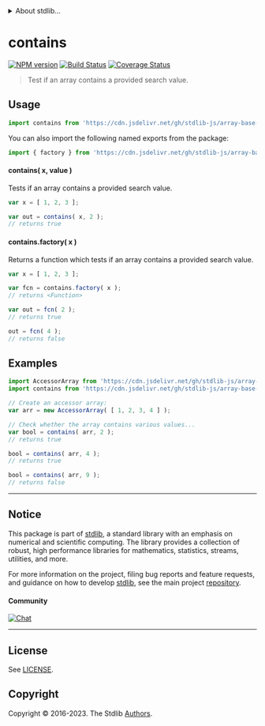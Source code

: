 <!--

@license Apache-2.0

Copyright (c) 2023 The Stdlib Authors.

Licensed under the Apache License, Version 2.0 (the "License");
you may not use this file except in compliance with the License.
You may obtain a copy of the License at

   http://www.apache.org/licenses/LICENSE-2.0

Unless required by applicable law or agreed to in writing, software
distributed under the License is distributed on an "AS IS" BASIS,
WITHOUT WARRANTIES OR CONDITIONS OF ANY KIND, either express or implied.
See the License for the specific language governing permissions and
limitations under the License.

-->


<details>
  <summary>
    About stdlib...
  </summary>
  <p>We believe in a future in which the web is a preferred environment for numerical computation. To help realize this future, we've built stdlib. stdlib is a standard library, with an emphasis on numerical and scientific computation, written in JavaScript (and C) for execution in browsers and in Node.js.</p>
  <p>The library is fully decomposable, being architected in such a way that you can swap out and mix and match APIs and functionality to cater to your exact preferences and use cases.</p>
  <p>When you use stdlib, you can be absolutely certain that you are using the most thorough, rigorous, well-written, studied, documented, tested, measured, and high-quality code out there.</p>
  <p>To join us in bringing numerical computing to the web, get started by checking us out on <a href="https://github.com/stdlib-js/stdlib">GitHub</a>, and please consider <a href="https://opencollective.com/stdlib">financially supporting stdlib</a>. We greatly appreciate your continued support!</p>
</details>

# contains

[![NPM version][npm-image]][npm-url] [![Build Status][test-image]][test-url] [![Coverage Status][coverage-image]][coverage-url] <!-- [![dependencies][dependencies-image]][dependencies-url] -->

> Test if an array contains a provided search value.

<!-- Section to include introductory text. Make sure to keep an empty line after the intro `section` element and another before the `/section` close. -->

<section class="intro">

</section>

<!-- /.intro -->

<!-- Package usage documentation. -->



<section class="usage">

## Usage

```javascript
import contains from 'https://cdn.jsdelivr.net/gh/stdlib-js/array-base-assert-contains@deno/mod.js';
```

You can also import the following named exports from the package:

```javascript
import { factory } from 'https://cdn.jsdelivr.net/gh/stdlib-js/array-base-assert-contains@deno/mod.js';
```

#### contains( x, value )

Tests if an array contains a provided search value.

```javascript
var x = [ 1, 2, 3 ];

var out = contains( x, 2 );
// returns true
```

#### contains.factory( x )

Returns a function which tests if an array contains a provided search value.

```javascript
var x = [ 1, 2, 3 ];

var fcn = contains.factory( x );
// returns <Function>

var out = fcn( 2 );
// returns true

out = fcn( 4 );
// returns false
```

</section>

<!-- /.usage -->

<!-- Package usage notes. Make sure to keep an empty line after the `section` element and another before the `/section` close. -->

<section class="notes">

</section>

<!-- /.notes -->

<!-- Package usage examples. -->

<section class="examples">

## Examples

<!-- eslint no-undef: "error" -->

```javascript
import AccessorArray from 'https://cdn.jsdelivr.net/gh/stdlib-js/array-base-accessor@deno/mod.js';
import contains from 'https://cdn.jsdelivr.net/gh/stdlib-js/array-base-assert-contains@deno/mod.js';

// Create an accessor array:
var arr = new AccessorArray( [ 1, 2, 3, 4 ] );

// Check whether the array contains various values...
var bool = contains( arr, 2 );
// returns true

bool = contains( arr, 4 );
// returns true

bool = contains( arr, 9 );
// returns false
```

</section>

<!-- /.examples -->

<!-- Section to include cited references. If references are included, add a horizontal rule *before* the section. Make sure to keep an empty line after the `section` element and another before the `/section` close. -->

<section class="references">

</section>

<!-- /.references -->

<!-- Section for related `stdlib` packages. Do not manually edit this section, as it is automatically populated. -->

<section class="related">

</section>

<!-- /.related -->

<!-- Section for all links. Make sure to keep an empty line after the `section` element and another before the `/section` close. -->


<section class="main-repo" >

* * *

## Notice

This package is part of [stdlib][stdlib], a standard library with an emphasis on numerical and scientific computing. The library provides a collection of robust, high performance libraries for mathematics, statistics, streams, utilities, and more.

For more information on the project, filing bug reports and feature requests, and guidance on how to develop [stdlib][stdlib], see the main project [repository][stdlib].

#### Community

[![Chat][chat-image]][chat-url]

---

## License

See [LICENSE][stdlib-license].


## Copyright

Copyright &copy; 2016-2023. The Stdlib [Authors][stdlib-authors].

</section>

<!-- /.stdlib -->

<!-- Section for all links. Make sure to keep an empty line after the `section` element and another before the `/section` close. -->

<section class="links">

[npm-image]: http://img.shields.io/npm/v/@stdlib/array-base-assert-contains.svg
[npm-url]: https://npmjs.org/package/@stdlib/array-base-assert-contains

[test-image]: https://github.com/stdlib-js/array-base-assert-contains/actions/workflows/test.yml/badge.svg?branch=main
[test-url]: https://github.com/stdlib-js/array-base-assert-contains/actions/workflows/test.yml?query=branch:main

[coverage-image]: https://img.shields.io/codecov/c/github/stdlib-js/array-base-assert-contains/main.svg
[coverage-url]: https://codecov.io/github/stdlib-js/array-base-assert-contains?branch=main

<!--

[dependencies-image]: https://img.shields.io/david/stdlib-js/array-base-assert-contains.svg
[dependencies-url]: https://david-dm.org/stdlib-js/array-base-assert-contains/main

-->

[chat-image]: https://img.shields.io/gitter/room/stdlib-js/stdlib.svg
[chat-url]: https://app.gitter.im/#/room/#stdlib-js_stdlib:gitter.im

[stdlib]: https://github.com/stdlib-js/stdlib

[stdlib-authors]: https://github.com/stdlib-js/stdlib/graphs/contributors

[umd]: https://github.com/umdjs/umd
[es-module]: https://developer.mozilla.org/en-US/docs/Web/JavaScript/Guide/Modules

[deno-url]: https://github.com/stdlib-js/array-base-assert-contains/tree/deno
[umd-url]: https://github.com/stdlib-js/array-base-assert-contains/tree/umd
[esm-url]: https://github.com/stdlib-js/array-base-assert-contains/tree/esm
[branches-url]: https://github.com/stdlib-js/array-base-assert-contains/blob/main/branches.md

[stdlib-license]: https://raw.githubusercontent.com/stdlib-js/array-base-assert-contains/main/LICENSE

</section>

<!-- /.links -->
